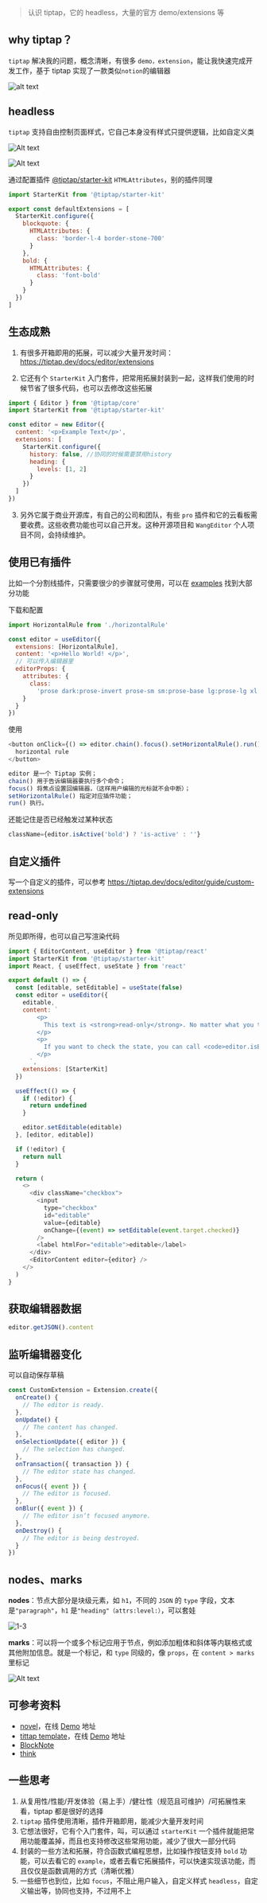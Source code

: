 > 认识 tiptap，它的 headless，大量的官方 demo/extensions 等

## why tiptap？

`tiptap` 解决我的问题，概念清晰，有很多 `demo，extension`，能让我快速完成开发工作，基于 tiptap 实现了一款类似`notion`的编辑器

![alt text](image-5.png)

## headless

`tiptap` 支持自由控制页面样式，它自己本身没有样式只提供逻辑，比如自定义类

![Alt text](1-1.jpg)

![Alt text](1-2.jpg)

通过配置插件 [@tiptap/starter-kit](https://tiptap.dev/docs/editor/api/extensions/starter-kit) `HTMLAttributes`，别的插件同理

```js
import StarterKit from '@tiptap/starter-kit'

export const defaultExtensions = [
  StarterKit.configure({
    blockquote: {
      HTMLAttributes: {
        class: 'border-l-4 border-stone-700'
      }
    },
    bold: {
      HTMLAttributes: {
        class: 'font-bold'
      }
    }
  })
]
```

## 生态成熟

1. 有很多开箱即用的拓展，可以减少大量开发时间：https://tiptap.dev/docs/editor/extensions

2. 它还有个 `StarterKit` 入门套件，把常用拓展封装到一起，这样我们使用的时候节省了很多代码，也可以去修改这些拓展

```js
import { Editor } from '@tiptap/core'
import StarterKit from '@tiptap/starter-kit'

const editor = new Editor({
  content: '<p>Example Text</p>',
  extensions: [
    StarterKit.configure({
      history: false, //协同的时候需要禁用history
      heading: {
        levels: [1, 2]
      }
    })
  ]
})
```

3. 另外它属于商业开源库，有自己的公司和团队，有些 `pro` 插件和它的云看板需要收费。这些收费功能也可以自己开发。这种开源项目和 `WangEditor` 个人项目不同，会持续维护。

## 使用已有插件

比如一个分割线插件，只需要很少的步骤就可使用，可以在 [examples](https://tiptap.dev/docs/editor/examples/default) 找到大部分功能

下载和配置

```js
import HorizontalRule from './horizontalRule'

const editor = useEditor({
  extensions: [HorizontalRule],
  content: '<p>Hello World! </p>',
  // 可以传入编辑器里
  editorProps: {
    attributes: {
      class:
        'prose dark:prose-invert prose-sm sm:prose-base lg:prose-lg xl:prose-2xl m-5 focus:outline-none'
    }
  }
})
```

使用

```js
<button onClick={() => editor.chain().focus().setHorizontalRule().run()}>
  horizontal rule
</button>
```

```js
editor 是一个 Tiptap 实例；
chain() 用于告诉编辑器要执行多个命令；
focus() 将焦点设置回编辑器，（这样用户编辑的光标就不会中断）；
setHorizontalRule() 指定对应插件功能；
run() 执行。
```

还能记住是否已经触发过某种状态

```js
className={editor.isActive('bold') ? 'is-active' : ''}
```

## 自定义插件

写一个自定义的插件，可以参考 https://tiptap.dev/docs/editor/guide/custom-extensions

## read-only

所见即所得，也可以自己写渲染代码

```js
import { EditorContent, useEditor } from '@tiptap/react'
import StarterKit from '@tiptap/starter-kit'
import React, { useEffect, useState } from 'react'

export default () => {
  const [editable, setEditable] = useState(false)
  const editor = useEditor({
    editable,
    content: `
        <p>
          This text is <strong>read-only</strong>. No matter what you try, you are not able to edit something. Okay, if you toggle the checkbox above you’ll be able to edit the text.
        </p>
        <p>
          If you want to check the state, you can call <code>editor.isEditable()</code>.
        </p>
      `,
    extensions: [StarterKit]
  })

  useEffect(() => {
    if (!editor) {
      return undefined
    }

    editor.setEditable(editable)
  }, [editor, editable])

  if (!editor) {
    return null
  }

  return (
    <>
      <div className="checkbox">
        <input
          type="checkbox"
          id="editable"
          value={editable}
          onChange={(event) => setEditable(event.target.checked)}
        />
        <label htmlFor="editable">editable</label>
      </div>
      <EditorContent editor={editor} />
    </>
  )
}
```

## 获取编辑器数据

```js
editor.getJSON().content
```

## 监听编辑器变化

可以自动保存草稿

```js
const CustomExtension = Extension.create({
  onCreate() {
    // The editor is ready.
  },
  onUpdate() {
    // The content has changed.
  },
  onSelectionUpdate({ editor }) {
    // The selection has changed.
  },
  onTransaction({ transaction }) {
    // The editor state has changed.
  },
  onFocus({ event }) {
    // The editor is focused.
  },
  onBlur({ event }) {
    // The editor isn’t focused anymore.
  },
  onDestroy() {
    // The editor is being destroyed.
  }
})
```

## nodes、marks

**nodes**：节点大部分是块级元素，如 `h1`，不同的 `JSON` 的 `type` 字段，文本是`"paragraph"`，`h1` 是`"heading"（attrs:level:）`，可以套娃

![1-3](1-3.png)

**marks**：可以将一个或多个标记应用于节点，例如添加粗体和斜体等内联格式或其他附加信息。就是一个标记，和 `type` 同级的，像 `props`，在 `content > marks` 里标记

![Alt text](1-4.png)

## 可参考资料

- [novel](https://github.com/steven-tey/novel)，在线 [Demo](https://novel.sh/) 地址
- [tittap template](https://github.com/ueberdosis/tiptap-templates)，在线 [Demo](https://templates.tiptap.dev/NTFHDfnbFd) 地址
- [BlockNote](https://github.com/TypeCellOS/BlockNote)
- [think](https://github.com/fantasticit/think)

## 一些思考

1. 从复用性/性能/开发体验（易上手）/健壮性（规范且可维护）/可拓展性来看，tiptap 都是很好的选择
2. `tiptap` 插件使用清晰，插件开箱即用，能减少大量开发时间
3. 它想法很好，它有个入门套件，叫，可以通过 `starterKit` 一个插件就能把常用功能覆盖掉，而且也支持修改这些常用功能，减少了很大一部分代码
4. 封装的一些方法和拓展，符合函数式编程思想，比如操作按钮支持 `bold` 功能，可以去看它的 `example`，或者去看它拓展插件，可以快速实现该功能，而且仅仅是函数调用的方式（清晰优雅）
5. 一些细节也到位，比如 `focus`，不阻止用户输入，自定义样式 `headless`，自定义输出等，协同也支持，不过用不上
